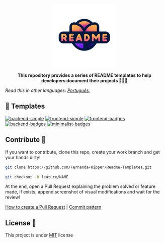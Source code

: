 <p align="center">
    <img src="./.github/logo.png" width="200px">
</p>

<p align="center">
<b>This repository provides a series of README templates to help developers document their projects 🚀👩‍💻</b>
</p>

_Read this in other languages:_
[_Português_](./translations/README-ptBR.md),
<!-- [_Español_](README.es-ES.md), -->

<h2 id="templates">📝 Templates</h2>

<div>

[SIMPLE_FRONT__BADGE]: https://img.shields.io/badge/Simple_Frontend-000?style=for-the-badge&logo=html
[SIMPLE_BACK__BADGE]: https://img.shields.io/badge/Simple_Backend-000?style=for-the-badge&logo=code
[BADGES_FRONT__BADGE]: https://img.shields.io/badge/W/_Badges_Frontend-000?style=for-the-badge&logo=badge
[BADGES_BACK__BADGE]: https://img.shields.io/badge/W/_Badges_Backend-000?style=for-the-badge&logo=badge
[MINIMALIST__BADGE]: https://img.shields.io/badge/Minimalist-000?style=for-the-badge&logo=badge

[![backend-simple][SIMPLE_BACK__BADGE]](./simple/backend.md)
[![frontend-simple][SIMPLE_FRONT__BADGE]](./simple/frontend.md)
[![frontend-badges][BADGES_FRONT__BADGE]](./badges/frontend.md)
[![backend-badges][BADGES_BACK__BADGE]](./badges/backend.md)
[![minimalist-badges][MINIMALIST__BADGE]](./minimalist/readme.md)

</div>

<h2 id="contribute">Contribute 🚀</h2>

If you want to contribute, clone this repo, create your work branch and get your hands dirty!

```bash
git clone https://github.com/Fernanda-Kipper/Readme-Templates.git
```

```bash
git checkout -b feature/NAME
```

At the end, open a Pull Request explaining the problem solved or feature made, if exists, append screenshot of visual modifications and wait for the review!

[How to create a Pull Request](https://www.atlassian.com/br/git/tutorials/making-a-pull-request) |
[Commit pattern](https://gist.github.com/joshbuchea/6f47e86d2510bce28f8e7f42ae84c716)


<h2 id="license">License 📃 </h2>

This project is under [MIT](./LICENSE) license



